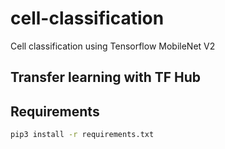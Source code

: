 # cell-classification
Cell classification using Tensorflow MobileNet V2

## Transfer learning with TF Hub

## Requirements
  ```bash
  pip3 install -r requirements.txt
  ```

